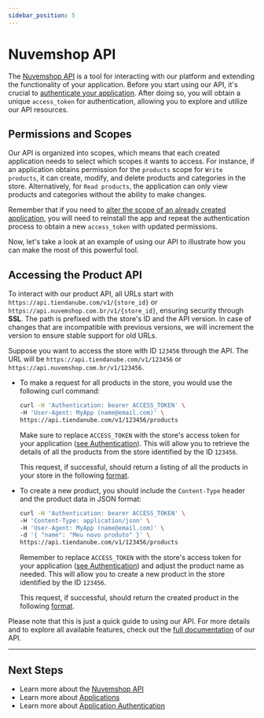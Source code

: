```yaml
---
sidebar_position: 5
---
```


# Nuvemshop API

The [Nuvemshop API](https://tiendanube.github.io/api-documentation/intro) is a tool for interacting with our platform and extending the functionality of your application. Before you start using our API, it's crucial to [authenticate your application](../applications/overview.md#autenticando-seu-aplicativo). After doing so, you will obtain a unique `access_token` for authentication, allowing you to explore and utilize our API resources.

## Permissions and Scopes

Our API is organized into scopes, which means that each created application needs to select which scopes it wants to access. For instance, if an application obtains permission for the `products` scope for `Write products`, it can create, modify, and delete products and categories in the store. Alternatively, for `Read products`, the application can only view products and categories without the ability to make changes.

Remember that if you need to [alter the scope of an already created application](../applications/overview#editando-as-permissões-do-seu-aplicativo), you will need to reinstall the app and repeat the authentication process to obtain a new `access_token` with updated permissions.

Now, let's take a look at an example of using our API to illustrate how you can make the most of this powerful tool.

## Accessing the Product API

To interact with our product API, all URLs start with `https://api.tiendanube.com/v1/{store_id}` or `https://api.nuvemshop.com.br/v1/{store_id}`, ensuring security through **SSL**. The path is prefixed with the store's ID and the API version. In case of changes that are incompatible with previous versions, we will increment the version to ensure stable support for old URLs.

Suppose you want to access the store with ID `123456` through the API. The URL will be `https://api.tiendanube.com/v1/123456` or `https://api.nuvemshop.com.br/v1/123456`.

- To make a request for all products in the store, you would use the following curl command:

  ```bash
  curl -H 'Authentication: bearer ACCESS_TOKEN' \
  -H 'User-Agent: MyApp (name@email.com)' \
  https://api.tiendanube.com/v1/123456/products
  ```

  Make sure to replace `ACCESS_TOKEN` with the store's access token for your application ([see Authentication](../applications/authentication.md)). This will allow you to retrieve the details of all the products from the store identified by the ID `123456`.

  This request, if successful, should return a listing of all the products in your store in the following [format](https://tiendanube.github.io/api-documentation/resources/product#get-products-1).

- To create a new product, you should include the `Content-Type` header and the product data in JSON format:

  ```bash
  curl -H 'Authentication: bearer ACCESS_TOKEN' \
  -H 'Content-Type: application/json' \
  -H 'User-Agent: MyApp (name@email.com)' \
  -d '{ "name": "Meu novo produto" }' \
  https://api.tiendanube.com/v1/123456/products
  ```

  Remember to replace `ACCESS_TOKEN` with the store's access token for your application ([see Authentication](../applications/authentication.md)) and adjust the product name as needed. This will allow you to create a new product in the store identified by the ID `123456`.

  This request, if successful, should return the created product in the following [format](https://tiendanube.github.io/api-documentation/resources/product#post-products).

Please note that this is just a quick guide to using our API. For more details and to explore all available features, check out the [full documentation](https://tiendanube.github.io/api-documentation/intro) of our API.

---

## Next Steps

- Learn more about the [Nuvemshop API](https://tiendanube.github.io/api-documentation/intro)
- Learn more about [Applications](../applications/overview)
- Learn more about [Application Authentication](../applications/authentication)
